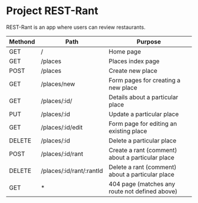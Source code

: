 # Project REST-Rant

REST-Rant is an app where users can review restaurants.



Methond | Path | Purpose
| ------------ | ---------------- | ----------
GET | / | Home page
GET | /places | Places index page
POST | /places | Create new place
GET | /places/new | Form pages for creating a new place 
GET | /places/:id/ | Details about a particular place
PUT | /places/:id | Update a particular place
GET | /places/:id/edit | Form page for editing an existing place
DELETE | /places/:id | Delete a particular place
POST | /places/:id/rant | Create a rant (comment) about a particular place
DELETE | /places/:id/rant/:rantId | Delete a rant (comment) about a particular place
GET | * | 404 page (matches any route not defined above)